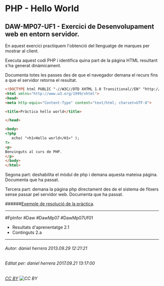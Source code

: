 # PHP - Hello World
## DAW-MP07-UF1 - Exercici de Desenvolupament web en entorn servidor.
En aquest exercici practiquem l'obtenció del llenguatge de marques per mostrar al client.

Executa aquest codi PHP i identifica quina part de la pàgina HTML resultant s'ha generat dinàmicament.

Documenta totes les passes des de que el navegador demana el recurs fins a que el servidor retorna el resultat.

```html
<!DOCTYPE html PUBLIC "-//W3C//DTD XHTML 1.0 Transitional//EN" "http://www.w3.org/TR/xhtml1/DTD/xhtml1-transitional.dtd">
<html xmlns="http://www.w3.org/1999/xhtml">
<head>
<meta http-equiv="Content-Type" content="text/html; charset=UTF-8">

<title>Pràctica hello world</title>

</head>

<body>
<?php
   echo( "<h1>Hello world</H1>" );
?>
<p>
Benvinguts al curs de PHP.	
</p>
</body>
</html>

```

Segona part: deshabilita el mòdul de php i demana aquesta mateixa pàgina. Documenta que ha passat.

Tercera part: demana la pàgina php directament des de el sistema de fitxers sense passar pel servidor web. Documenta que ha passat.

######[Exemple de resolució de la pràctica](https://docs.google.com/document/d/1AQHrcwl9eUhoewEnrd_GCB2-7zhcrVnED8SMlSiVZj4/edit?usp=sharing).

---

#FpInfor #Daw #DawMp07 #DawMp07Uf01

* Resultats d'aprenentatge 2.1
* Continguts 2.a
---

###### Autor: daniel herrera 2013.09.29 12:21:21
###### Editat per: daniel herrera 2017.09.21 13:17:00
###### [CC BY](https://creativecommons.org/licenses/by/4.0/) ![CC BY](https://licensebuttons.net/l/by/3.0/80x15.png)
